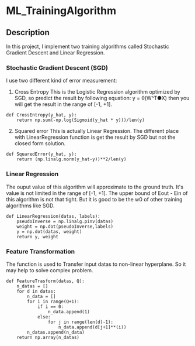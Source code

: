 # ML_TrainingAlgorithm

## Description
In this project, I implement two training algorithms called Stochastic Gradient Descent and Linear Regression.

### Stochastic Gradient Descent (SGD)
I use two different kind of error measurement: 
1. Cross Entropy
This is the Logistic Regression algorithm optimized by SGD, so predict the result by following equation: y = θ(W^T●X) then you will get the result in the range of [-1, +1].
```python=
def CrossEntropy(y_hat, y):
    return np.sum(-np.log(Sigmoid(y_hat * y)))/len(y)
```
2. Squared error
This is actually Linear Regression. The different place with LinearRegression function is get the result by SGD but not the closed form solution.
```python=
def SquaredError(y_hat, y):
    return (np.linalg.norm(y_hat-y))**2/len(y)
```

### Linear Regression
The ouput value of this algorithm will approximate to the ground truth. It's value is not limited in the range of [-1, +1].
The upper bound of Eout - Ein of this algorithm is not that tight. But it is good to be the w0 of other training algorithms like SGD.
```python=
def LinearRegression(datas, labels):
    pseudoInverse = np.linalg.pinv(datas)
    weight = np.dot(pseudoInverse,labels)
    y = np.dot(datas, weight)
    return y, weight
```

### Feature Transformation
The function is used to Transfer input datas to non-linear hyperplane. So it may help to solve complex problem.
```python=
def FeatureTrasform(datas, Q):
    n_datas = []
    for d in datas:
        n_data = []
        for i in range(Q+1):
            if i == 0:
                n_data.append(1)
            else:
                for j in range(len(d)-1):
                    n_data.append(d[j+1]**(i))
        n_datas.append(n_data)
    return np.array(n_datas)
```
